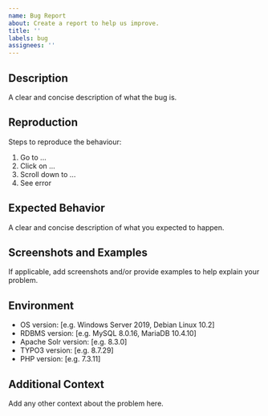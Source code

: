 ```yaml
---
name: Bug Report
about: Create a report to help us improve.
title: ''
labels: bug
assignees: ''
---
```


## Description

A clear and concise description of what the bug is.

## Reproduction

Steps to reproduce the behaviour:

1. Go to ...
2. Click on ...
3. Scroll down to ...
4. See error

## Expected Behavior

A clear and concise description of what you expected to happen.

## Screenshots and Examples

If applicable, add screenshots and/or provide examples to help explain your problem.

## Environment

 - OS version: [e.g. Windows Server 2019, Debian Linux 10.2]
 - RDBMS version: [e.g. MySQL 8.0.16, MariaDB 10.4.10]
 - Apache Solr version: [e.g. 8.3.0]
 - TYPO3 version: [e.g. 8.7.29]
 - PHP version: [e.g. 7.3.11]

## Additional Context

Add any other context about the problem here.
